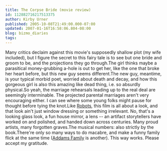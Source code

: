 ```yaml
---
title: The Corpse Bride (movie review)
id: 112882716217513375
author: Kirby Urner
published: 2005-10-08T21:49:00.000-07:00
updated: 2007-01-16T16:58:06.804-08:00
blog: bizmo_diaries
tags: 
---
```


Many critics declaim against this movie's supposedly shallow plot (my wife included), but I figure the secret to this fairy tale is to see but one bride and groom to be, and the projections they go through.The girl thinks maybe a parasitical money-grubbing a-hole is out to get her, like the one that broke her heart before, but this new guy seems different.The new guy, meantime, is your typical morbid poet, worried about death and decay, and how this gorgeous girl is also this amazing like dead thing, i.e. so absurdly physical.So yeah, the marriage rehearsals leading up to the real deal are seemingly interminable. The projected parental marriages aren't very encouraging either. I can see where some young folks might pause for thought before tying the knot.Like [Robots](http://worldgame.blogspot.com/2005/04/robots-movie-review.html), this film is all about a look, and that look ain't just window dressing or something irrelevant. No, that's a looking glass look, a fun house mirror, a lens -- an artifact storytellers have worked on and polished, and handed down across centuries. Many proud artists, many forgotten graves.The musical numbers:  also strictly by the book.There're only so many ways to do macabre, and make a funny family flick at the same time  ([Addams Family](http://www.imdb.com/find?q=addams%20family;s=all) is another).  This way works.  Please accept my gratitude.